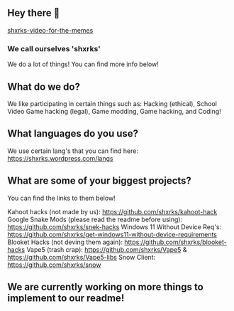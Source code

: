 ## Hey there 👋
[shxrks-video-for-the-memes](https://www.nydailynews.com/resizer/ljISzH9FSbpZxCt78yuUNNIQGWI=/1200x0/top/arc-anglerfish-arc2-prod-tronc.s3.amazonaws.com/public/YGYAXKYVQ7KJDH35FUNE6ZSQHY.gif)
### We call ourselves 'shxrks'
We do a lot of things! You can find more info below!

## What do we do?
We like participating in certain things such as:
Hacking (ethical),
School Video Game hacking (legal),
Game modding,
Game hacking,
and Coding!

## What languages do you use?
We use certain lang's that you can find here:
https://shxrks.wordpress.com/langs

## What are some of your biggest projects?
You can find the links to them below!

Kahoot hacks (not made by us): https://github.com/shxrks/kahoot-hack
Google Snake Mods (please read the readme before using): https://github.com/shxrks/snek-hacks
Windows 11 Without Device Req's: https://github.com/shxrks/get-windows11-without-device-requirements
Blooket Hacks (not deving them again): https://github.com/shxrks/blooket-hacks
Vape5 (trash crap): https://github.com/shxrks/Vape5 & https://github.com/shxrks/Vape5-libs
Snow Client: https://github.com/shxrks/snow

## We are currently working on more things to implement to our readme!
